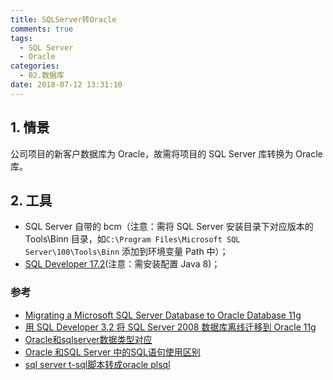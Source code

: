 ```yaml
---
title: SQLServer转Oracle
comments: true
tags:
  - SQL Server
  - Oracle
categories:
  - 02.数据库
date: 2018-07-12 13:31:10
---
```


## 1. 情景

公司项目的新客户数据库为 Oracle，故需将项目的 SQL Server 库转换为 Oracle 库。

## 2. 工具

- SQL Server 自带的 bcm（注意：需将 SQL Server 安装目录下对应版本的 Tools\Binn 目录，如`C:\Program Files\Microsoft SQL Server\100\Tools\Binn` 添加到环境变量 Path 中）；
- [SQL Developer 17.2](http://download.oracle.com/otn/java/sqldeveloper/sqldeveloper-17.2.0.188.1159-no-jre.zip)(注意：需安装配置 Java 8)；

### 参考

- [Migrating a Microsoft SQL Server Database to Oracle Database 11g](http://www.oracle.com/webfolder/technetwork/tutorials/obe/db/hol08/sqldev_migration/mssqlserver/migrate_microsoft_sqlserver_otn.htm)
- [用 SQL Developer 3.2 将 SQL Server 2008 数据库离线迁移到 Oracle 11g](https://blog.csdn.net/rootcn/article/details/8894130)
- [Oracle和sqlserver数据类型对应](https://www.cnblogs.com/benbenfishfish/p/8675075.html)
- [Oracle 和SQL Server 中的SQL语句使用区别](https://www.cnblogs.com/Jashinck/p/8652058.html)
- [sql server t-sql脚本转成oracle plsql](https://blog.csdn.net/leftfist/article/details/71133570)